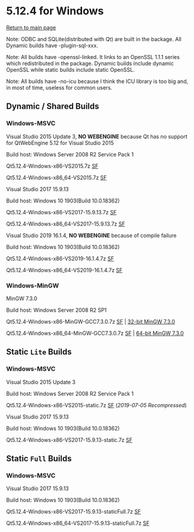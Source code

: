 # 5.12.4 for Windows

[Return to main page](index.md)

Note: ODBC and SQLite(distributed with Qt) are built in the backage. All Dynamic builds have -plugin-sql-xxx.

Note: All builds have -openssl-linked. It links to an OpenSSL 1.1.1 series which redistributed in the package. Dynamic builds include dynamic OpenSSL while static builds include static OpenSSL.

Note: All builds have -no-icu because I think the ICU library is too big and, in most of time, useless for common users.

## Dynamic / Shared Builds

### Windows-MSVC

Visual Studio 2015 Update 3, __NO WEBENGINE__ because Qt has no support for QtWebEngine 5.12 for Visual Studio 2015

Build host: Windows Server 2008 R2 Service Pack 1

Qt5.12.4-Windows-x86-VS2015.7z [SF](https://sourceforge.net/projects/fsu0413-qtbuilds/files/Qt5.12/Windows-x86/Qt5.12.4-Windows-x86-VS2015-20190626.7z/download)

Qt5.12.4-Windows-x86_64-VS2015.7z [SF](https://sourceforge.net/projects/fsu0413-qtbuilds/files/Qt5.12/Windows-x86_64/Qt5.12.4-Windows-x86_64-VS2015-20190626.7z/download)

Visual Studio 2017 15.9.13

Build host: Windows 10 1903(Build 10.0.18362)

Qt5.12.4-Windows-x86-VS2017-15.9.13.7z [SF](https://sourceforge.net/projects/fsu0413-qtbuilds/files/Qt5.12/Windows-x86/Qt5.12.4-Windows-x86-VS2017-15.9.13-20190704.7z/download)

Qt5.12.4-Windows-x86_64-VS2017-15.9.13.7z [SF](https://sourceforge.net/projects/fsu0413-qtbuilds/files/Qt5.12/Windows-x86_64/Qt5.12.4-Windows-x86_64-VS2017-15.9.13-20190704.7z/download)

Visual Studio 2019 16.1.4, __NO WEBENGINE__ because of compile failure

Build host: Windows 10 1903(Build 10.0.18362)

Qt5.12.4-Windows-x86-VS2019-16.1.4.7z [SF](https://sourceforge.net/projects/fsu0413-qtbuilds/files/Qt5.12/Windows-x86/Qt5.12.4-Windows-x86-VS2019-16.1.4-20190628.7z/download)

Qt5.12.4-Windows-x86_64-VS2019-16.1.4.7z [SF](https://sourceforge.net/projects/fsu0413-qtbuilds/files/Qt5.12/Windows-x86_64/Qt5.12.4-Windows-x86_64-VS2019-16.1.4-20190628.7z/download)

### Windows-MinGW

MinGW 7.3.0

Build host: Windows Server 2008 R2 SP1

Qt5.12.4-Windows-x86-MinGW-GCC7.3.0.7z [SF](https://sourceforge.net/projects/fsu0413-qtbuilds/files/Qt5.12/Windows-x86/Qt5.12.4-Windows-x86-MinGW7.3.0-20190626.7z/download) | [32-bit MinGW 7.3.0](https://sourceforge.net/projects/mingw-w64/files/Toolchains%20targetting%20Win32/Personal%20Builds/mingw-builds/7.3.0/threads-posix/dwarf/i686-7.3.0-release-posix-dwarf-rt_v5-rev0.7z)

Qt5.12.4-Windows-x86_64-MinGW-GCC7.3.0.7z [SF](https://sourceforge.net/projects/fsu0413-qtbuilds/files/Qt5.12/Windows-x86_64/Qt5.12.4-Windows-x86_64-MinGW7.3.0-20190626.7z/download) | [64-bit MinGW 7.3.0](https://sourceforge.net/projects/mingw-w64/files/Toolchains%20targetting%20Win64/Personal%20Builds/mingw-builds/7.3.0/threads-posix/seh/x86_64-7.3.0-release-posix-seh-rt_v5-rev0.7z)

## Static `Lite` Builds

### Windows-MSVC

Visual Studio 2015 Update 3

Build host: Windows Server 2008 R2 Service Pack 1

Qt5.12.4-Windows-x86-VS2015-static.7z [SF](https://sourceforge.net/projects/fsu0413-qtbuilds/files/Qt5.12/Windows-x86/Qt5.12.4-Windows-x86-VS2015-static-20190625.7z/download) (*2019-07-05 Recompressed*)

Visual Studio 2017 15.9.13

Build host: Windows 10 1903(Build 10.0.18362)

Qt5.12.4-Windows-x86-VS2017-15.9.13-static.7z [SF](https://sourceforge.net/projects/fsu0413-qtbuilds/files/Qt5.12/Windows-x86/Qt5.12.4-Windows-x86-VS2017-15.9.13-static-20190627.7z/download)

## Static `Full` Builds

### Windows-MSVC

Visual Studio 2017 15.9.13

Build host: Windows 10 1903(Build 10.0.18362)

Qt5.12.4-Windows-x86-VS2017-15.9.13-staticFull.7z [SF](https://sourceforge.net/projects/fsu0413-qtbuilds/files/Qt5.12/Windows-x86/Qt5.12.4-Windows-x86-VS2017-15.9.13-staticFull-20190628.7z/download)

Qt5.12.4-Windows-x86_64-VS2017-15.9.13-staticFull.7z [SF](https://sourceforge.net/projects/fsu0413-qtbuilds/files/Qt5.12/Windows-x86_64/Qt5.12.4-Windows-x86_64-VS2017-15.9.13-staticFull-20190628.7z/download)
